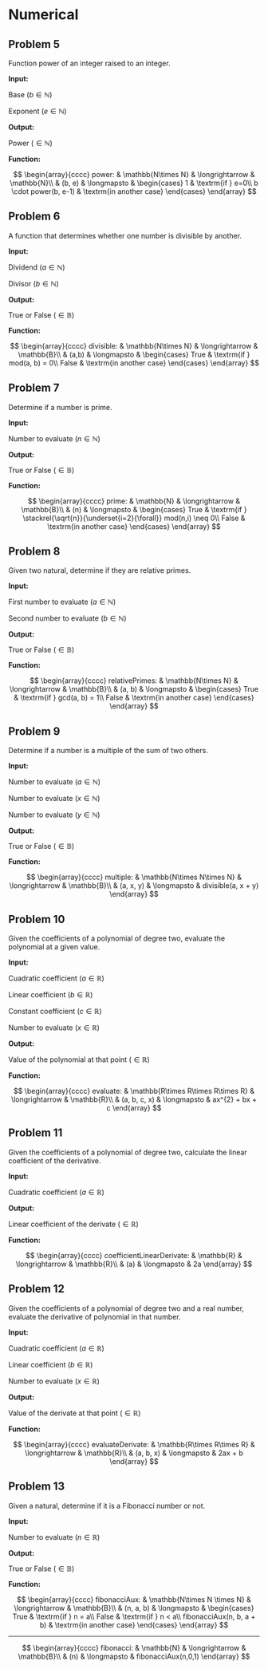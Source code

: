 # Numerical

## Problem 5

Function power of an integer raised to an integer.

**Input:**

Base $(b \in\mathbb{N})$

Exponent $(e \in\mathbb{N})$

**Output:**

Power $(\in\mathbb{N})$

**Function:**

$$
\begin{array}{cccc}
power: & \mathbb{N\times N} & \longrightarrow & \mathbb{N}\\
& (b, e) & \longmapsto & \begin{cases}
1 & \textrm{if } e=0\\
b \cdot power(b, e-1) & \textrm{in another case}
\end{cases}
\end{array}
$$

## Problem 6

A function that determines whether one number is divisible by another.

**Input:**

Dividend $(a \in\mathbb{N})$

Divisor $(b \in\mathbb{N})$

**Output:**

True or False $(\in\mathbb{B})$

**Function:**

$$
\begin{array}{cccc}
divisible: & \mathbb{N\times N} & \longrightarrow & \mathbb{B}\\
& (a,b) & \longmapsto & \begin{cases}
True & \textrm{if } mod(a, b) = 0\\
False & \textrm{in another case}
\end{cases}
\end{array}
$$

## Problem 7

Determine if a number is prime.

**Input:**

Number to evaluate $(n \in\mathbb{N})$

**Output:**

True or False $(\in\mathbb{B})$

**Function:**

$$
\begin{array}{cccc}
prime: & \mathbb{N} & \longrightarrow & \mathbb{B}\\
& (n) & \longmapsto & \begin{cases}
True & \textrm{if } \stackrel{\sqrt{n}}{\underset{i=2}{\forall}} mod(n,i) \neq 0\\
False & \textrm{in another case}
\end{cases}
\end{array}
$$

## Problem 8

Given two natural, determine if they are relative primes.

**Input:**

First number to evaluate $(a \in\mathbb{N})$

Second number to evaluate $(b \in\mathbb{N})$

**Output:**

True or False $(\in\mathbb{B})$

**Function:**

$$
\begin{array}{cccc}
relativePrimes: & \mathbb{N\times N} & \longrightarrow & \mathbb{B}\\
& (a, b) & \longmapsto & \begin{cases}
True & \textrm{if } gcd(a, b) = 1\\
False & \textrm{in another case}
\end{cases}
\end{array}
$$

## Problem 9

Determine if a number is a multiple of the sum of two others.

**Input:**

Number to evaluate $(a \in\mathbb{N})$

Number to evaluate $(x \in\mathbb{N})$

Number to evaluate $(y \in\mathbb{N})$

**Output:**

True or False $(\in\mathbb{B})$

**Function:**

$$
\begin{array}{cccc}
multiple: & \mathbb{N\times N\times N} & \longrightarrow & \mathbb{B}\\
& (a, x, y) & \longmapsto & divisible(a, x + y)
\end{array}
$$

## Problem 10

Given the coefficients of a polynomial of degree two, evaluate the polynomial at a given value.

**Input:**

Cuadratic coefficient $(a \in\mathbb{R})$

Linear coefficient $(b \in\mathbb{R})$

Constant coefficient $(c \in\mathbb{R})$

Number to evaluate $(x \in\mathbb{R})$

**Output:**

Value of the polynomial at that point $(\in\mathbb{R})$

**Function:**

$$
\begin{array}{cccc}
evaluate: & \mathbb{R\times R\times R\times R} & \longrightarrow & \mathbb{R}\\
& (a, b, c, x) & \longmapsto & ax^{2} + bx + c
\end{array}
$$

## Problem 11

Given the coefficients of a polynomial of degree two, calculate the linear coefficient of the derivative.

**Input:**

Cuadratic coefficient $(a \in\mathbb{R})$

**Output:**

Linear coefficient of the derivate $(\in\mathbb{R})$

**Function:**

$$
\begin{array}{cccc}
coefficientLinearDerivate: & \mathbb{R} & \longrightarrow & \mathbb{R}\\
& (a) & \longmapsto & 2a
\end{array}
$$

## Problem 12

Given the coefficients of a polynomial of degree two and a real number, evaluate the derivative of polynomial in that number.

**Input:**

Cuadratic coefficient $(a \in\mathbb{R})$

Linear coefficient $(b \in\mathbb{R})$

Number to evaluate $(x \in\mathbb{R})$

**Output:**

Value of the derivate at that point $(\in\mathbb{R})$

**Function:**

$$
\begin{array}{cccc}
evaluateDerivate: & \mathbb{R\times R\times R} & \longrightarrow & \mathbb{R}\\
& (a, b, x) & \longmapsto & 2ax + b
\end{array}
$$

## Problem 13

Given a natural, determine if it is a Fibonacci number or not.

**Input:**

Number to evaluate $(n \in\mathbb{R})$

**Output:**

True or False $(\in\mathbb{B})$

**Function:**

$$
\begin{array}{cccc}
fibonacciAux: & \mathbb{N\times N \times N} & \longrightarrow & \mathbb{B}\\
& (n, a, b) & \longmapsto & \begin{cases}
True & \textrm{if } n = a\\
False & \textrm{if } n < a\\
fibonacciAux(n, b, a + b) & \textrm{in another case}
\end{cases}
\end{array}
$$

---

$$
\begin{array}{cccc}
fibonacci: & \mathbb{N} & \longrightarrow & \mathbb{B}\\
& (n) & \longmapsto & fibonacciAux(n,0,1)
\end{array}
$$

